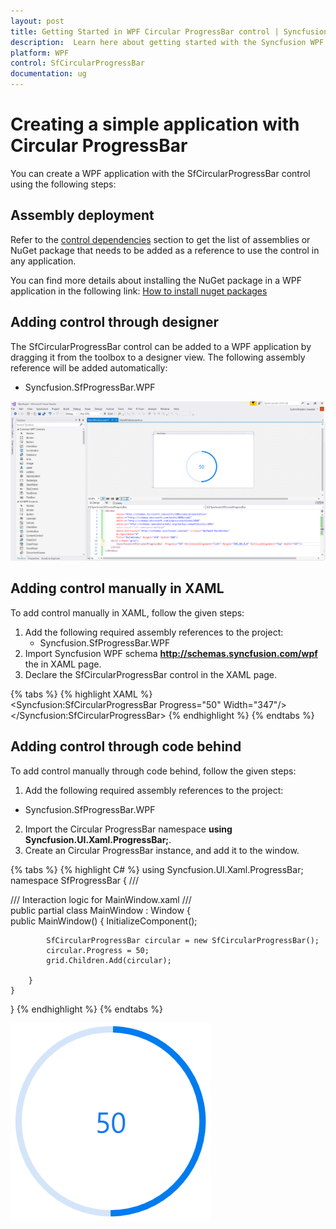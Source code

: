 ```yaml
---
layout: post
title: Getting Started in WPF Circular ProgressBar control | Syncfusion
description:  Learn here about getting started with the Syncfusion WPF Circular ProgressBar control and more details.
platform: WPF
control: SfCircularProgressBar
documentation: ug
---
```


# Creating a simple application with Circular ProgressBar

You can create a WPF application with the SfCircularProgressBar control using the following steps:

## Assembly deployment

Refer to the [control dependencies](https://help.syncfusion.com/wpf/control-dependencies#) section to get the list of assemblies or NuGet package that needs to be added as a reference to use the control in any application.

You can find more details about installing the NuGet package in a WPF application in the following link: [How to install nuget packages](https://help.syncfusion.com/wpf/nuget-packages)

## Adding control through designer

The SfCircularProgressBar control can be added to a WPF application by dragging it from the toolbox to a designer view. The following assembly reference will be added automatically:

* Syncfusion.SfProgressBar.WPF 

![WPF SfCircularProgressBar control added through designer](Getting-Started_images/wpf-SfCircularProgressBar-control-added-through-designer.png)

## Adding control manually in XAML

To add control manually in XAML, follow the given steps:

1.	Add the following required assembly references to the project:
    * Syncfusion.SfProgressBar.WPF     
2.	Import Syncfusion WPF schema **http://schemas.syncfusion.com/wpf** the in XAML page.
3.	Declare the SfCircularProgressBar control in the XAML page.

{% tabs %}
{% highlight XAML %}
<Window
        xmlns="http://schemas.microsoft.com/winfx/2006/xaml/presentation"
        xmlns:x="http://schemas.microsoft.com/winfx/2006/xaml"
        xmlns:d="http://schemas.microsoft.com/expression/blend/2008"
        xmlns:mc="http://schemas.openxmlformats.org/markup-compatibility/2006"
        xmlns:local="clr-namespace:WpfApp4"
        xmlns:Syncfusion="http://schemas.syncfusion.com/wpf" x:Class="WpfApp4.MainWindow"
        mc:Ignorable="d"
        Title="MainWindow" Height="450" Width="800">
     <Grid x:Name="grid">       
       <Syncfusion:SfCircularProgressBar  Progress="50"  Width="347"/>
      </Syncfusion:SfCircularProgressBar>
        </Grid>
</Window>
{% endhighlight %}
{% endtabs %}

## Adding  control through code behind

To add control manually through code behind, follow the given steps:

1.	Add the following required assembly references to the project:
   * Syncfusion.SfProgressBar.WPF
2.	Import the Circular ProgressBar namespace **using Syncfusion.UI.Xaml.ProgressBar;**.
3.	Create an Circular ProgressBar instance, and add it to the window.

{% tabs %}
{% highlight C# %}
using Syncfusion.UI.Xaml.ProgressBar;
namespace SfProgressBar
{
    /// <summary>
    /// Interaction logic for MainWindow.xaml
    /// </summary>
    public partial class MainWindow : Window
    {                  
        public MainWindow()
        {
            InitializeComponent();      
                
            SfCircularProgressBar circular = new SfCircularProgressBar();
            circular.Progress = 50;  
            grid.Children.Add(circular);

        }      
    }
}
{% endhighlight %}
{% endtabs %}

![wpf Circular ProgressBar control added through code](Getting-Started_images/wpf-SfCircularProgressBar-control-added-manually.png)